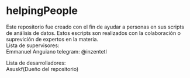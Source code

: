 # helpingPeople
Este repositorio fue creado con el fin de ayudar a personas en sus scripts de análisis de datos. Estos escripts son realizados con la colaboración o suprevición de expertos en la materia.    
Lista de supervisores:  
Emmanuel Anguiano telegram: @inzentetl  

Lista de desarrolladores:  
Asuskf(Dueño del repositorio) 
